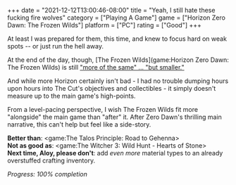 +++
date = "2021-12-12T13:00:46-08:00"
title = "Yeah, I still hate these fucking fire wolves"
category = ["Playing A Game"]
game = ["Horizon Zero Dawn: The Frozen Wilds"]
platform = ["PC"]
rating = ["Good"]
+++

At least I was prepared for them, this time, and knew to focus hard on weak spots -- or just run the hell away.

At the end of the day, though, [The Frozen Wilds](game:Horizon Zero Dawn: The Frozen Wilds) is still ["more of the same" ... "but smaller."](%site.BaseURL%2018/10/28/i-hate-these-fucking-fire-wolves/)

And while more Horizon certainly isn't bad - I had no trouble dumping hours upon hours into The Cut's objectives and collectibles - it simply doesn't measure up to the main game's high-points.

From a level-pacing perspective, I wish The Frozen Wilds fit more "alongside" the main game than "after" it.  After Zero Dawn's thrilling main narrative, this can't help but feel like a side-story.

<b>Better than</b>: <game:The Talos Principle: Road to Gehenna>  
<b>Not as good as</b>: <game:The Witcher 3: Wild Hunt - Hearts of Stone>  
<b>Next time, Aloy, please don't</b>: add <i>even more</i> material types to an already overstuffed crafting inventory.

<i>Progress: 100\% completion</i>
